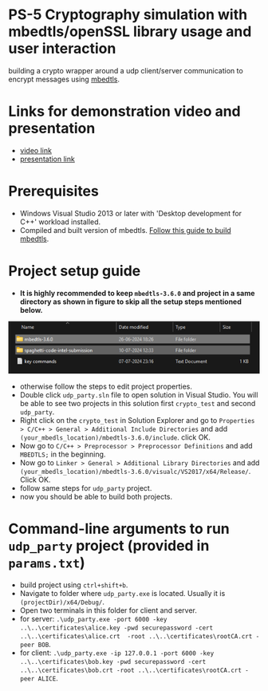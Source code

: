 # PS-5 Cryptography simulation with mbedtls/openSSL library usage and user interaction

building a crypto wrapper around a udp client/server communication to encrypt messages using [mbedtls](https://www.trustedfirmware.org/projects/mbed-tls/).

# Links for demonstration video and presentation

- [video link](https://drive.google.com/file/d/12g3J72CyZoSeYFr78rvzf0ew1j3GEZK1/view?usp=sharing)
- [presentation link](https://drive.google.com/file/d/1WUHT0UwlwQT2zkj9gLvLGxtvSlxiWfRU/view?usp=sharing)

# Prerequisites

- Windows Visual Studio 2013 or later with 'Desktop development for C++' workload installed.
- Compiled and built version of mbedtls. [Follow this guide to build mbedtls]().

# Project setup guide

- <b>It is highly recommended to keep `mbedtls-3.6.0` and project in a same directory as shown in figure to skip all the setup steps mentioned below.</b>

![image](image.png "configuration")

- otherwise follow the steps to edit project properties.
- Double click `udp_party.sln` file to open solution in Visual Studio. You will be able to see two projects in this solution first `crypto_test` and second `udp_party`.
- Right click on the `crypto_test` in Solution Explorer and go to `Properties > C/C++ > General > Additional Include Directories` and add `(your_mbedls_location)/mbedtls-3.6.0/include`. click OK.
- Now go to `C/C++ > Preprocessor > Preprocessor Definitions` and add `MBEDTLS;` in the beginning.
- Now go to `Linker > General > Additional Library Directories` and add `(your_mbedls_location)/mbedtls-3.6.0/visualc/VS2017/x64/Release/`. Click OK.
- follow same steps for `udp_party` project.
- now you should be able to build both projects.

# Command-line arguments to run `udp_party` project (provided in `params.txt`)

- build project using `ctrl+shift+b`.
- Navigate to folder where `udp_party.exe` is located. Usually it is `(projectDir)/x64/Debug/`.
- Open two terminals in this folder for client and server.
- for server: `.\udp_party.exe -port 6000 -key ..\..\certificates\alice.key -pwd securepassword -cert ..\..\certificates\alice.crt  -root ..\..\certificates\rootCA.crt -peer BOB`.
- for client: `.\udp_party.exe -ip 127.0.0.1 -port 6000 -key ..\..\certificates\bob.key -pwd securepassword -cert ..\..\certificates\bob.crt -root ..\..\certificates\rootCA.crt -peer ALICE`.
